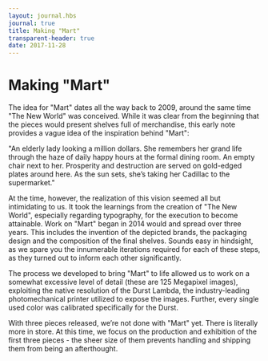 ```yaml
---
layout: journal.hbs
journal: true
title: Making "Mart"
transparent-header: true
date: 2017-11-28
---
```


# Making "Mart"

The idea for "Mart" dates all the way back to 2009, around the same time "The New World" was conceived. While it was clear from the beginning that the pieces would present shelves full of merchandise, this early note provides a vague idea of the inspiration behind "Mart":

"An elderly lady looking a million dollars. She remembers her grand life through the haze of daily happy hours at the formal dining room. An empty chair next to her. Prosperity and destruction are served on gold-edged plates around here. As the sun sets, she’s taking her Cadillac to the supermarket."

At the time, however, the realization of this vision seemed all but intimidating to us. It took the learnings from the creation of "The New World", especially regarding typography, for the execution to become attainable. Work on "Mart" began in 2014 would and spread over three years. This includes the invention of the depicted brands, the packaging design and the composition of the final shelves. Sounds easy in hindsight, as we spare you the innumerable iterations required for each of these steps, as they turned out to inform each other significantly.

The process we developed to bring "Mart" to life allowed us to work on a somewhat excessive level of detail (these are 125 Megapixel images), exploiting the native resolution of the Durst Lambda, the industry-leading photomechanical printer utilized to expose the images. Further, every single used color was calibrated specifically for the Durst.

With three pieces released, we’re not done with "Mart" yet. There is literally more in store. At this time, we focus on the production and exhibition of the first three pieces - the sheer size of them prevents handling and shipping them from being an afterthought.